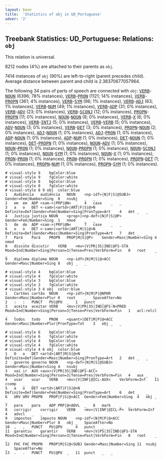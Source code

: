 ```yaml
---
layout: base
title:  'Statistics of obj in UD_Portuguese'
udver: '2'
---
```


## Treebank Statistics: UD_Portuguese: Relations: `obj`

This relation is universal.

8212 nodes (4%) are attached to their parents as `obj`.

7414 instances of `obj` (90%) are left-to-right (parent precedes child).
Average distance between parent and child is 2.38370677057964.

The following 34 pairs of parts of speech are connected with `obj`: <tt><a href="pt-pos-VERB.html">VERB</a></tt>-<tt><a href="pt-pos-NOUN.html">NOUN</a></tt> (6396; 78% instances), <tt><a href="pt-pos-VERB.html">VERB</a></tt>-<tt><a href="pt-pos-PRON.html">PRON</a></tt> (1121; 14% instances), <tt><a href="pt-pos-VERB.html">VERB</a></tt>-<tt><a href="pt-pos-PROPN.html">PROPN</a></tt> (361; 4% instances), <tt><a href="pt-pos-VERB.html">VERB</a></tt>-<tt><a href="pt-pos-SYM.html">SYM</a></tt> (96; 1% instances), <tt><a href="pt-pos-VERB.html">VERB</a></tt>-<tt><a href="pt-pos-ADJ.html">ADJ</a></tt> (63; 1% instances), <tt><a href="pt-pos-VERB.html">VERB</a></tt>-<tt><a href="pt-pos-NUM.html">NUM</a></tt> (49; 1% instances), <tt><a href="pt-pos-VERB.html">VERB</a></tt>-<tt><a href="pt-pos-ADP.html">ADP</a></tt> (31; 0% instances), <tt><a href="pt-pos-VERB.html">VERB</a></tt>-<tt><a href="pt-pos-ADV.html">ADV</a></tt> (23; 0% instances), <tt><a href="pt-pos-VERB.html">VERB</a></tt>-<tt><a href="pt-pos-SCONJ.html">SCONJ</a></tt> (12; 0% instances), <tt><a href="pt-pos-PROPN.html">PROPN</a></tt>-<tt><a href="pt-pos-PROPN.html">PROPN</a></tt> (11; 0% instances), <tt><a href="pt-pos-NOUN.html">NOUN</a></tt>-<tt><a href="pt-pos-NOUN.html">NOUN</a></tt> (8; 0% instances), <tt><a href="pt-pos-VERB.html">VERB</a></tt>-<tt><a href="pt-pos-X.html">X</a></tt> (6; 0% instances), <tt><a href="pt-pos-VERB.html">VERB</a></tt>-<tt><a href="pt-pos-INTJ.html">INTJ</a></tt> (5; 0% instances), <tt><a href="pt-pos-VERB.html">VERB</a></tt>-<tt><a href="pt-pos-VERB.html">VERB</a></tt> (5; 0% instances), <tt><a href="pt-pos-ADV.html">ADV</a></tt>-<tt><a href="pt-pos-NOUN.html">NOUN</a></tt> (3; 0% instances), <tt><a href="pt-pos-VERB.html">VERB</a></tt>-<tt><a href="pt-pos-DET.html">DET</a></tt> (3; 0% instances), <tt><a href="pt-pos-PROPN.html">PROPN</a></tt>-<tt><a href="pt-pos-NOUN.html">NOUN</a></tt> (2; 0% instances), <tt><a href="pt-pos-ADJ.html">ADJ</a></tt>-<tt><a href="pt-pos-NOUN.html">NOUN</a></tt> (1; 0% instances), <tt><a href="pt-pos-ADJ.html">ADJ</a></tt>-<tt><a href="pt-pos-PRON.html">PRON</a></tt> (1; 0% instances), <tt><a href="pt-pos-ADP.html">ADP</a></tt>-<tt><a href="pt-pos-NOUN.html">NOUN</a></tt> (1; 0% instances), <tt><a href="pt-pos-ADP.html">ADP</a></tt>-<tt><a href="pt-pos-NUM.html">NUM</a></tt> (1; 0% instances), <tt><a href="pt-pos-DET.html">DET</a></tt>-<tt><a href="pt-pos-NOUN.html">NOUN</a></tt> (1; 0% instances), <tt><a href="pt-pos-DET.html">DET</a></tt>-<tt><a href="pt-pos-PROPN.html">PROPN</a></tt> (1; 0% instances), <tt><a href="pt-pos-NOUN.html">NOUN</a></tt>-<tt><a href="pt-pos-ADV.html">ADV</a></tt> (1; 0% instances), <tt><a href="pt-pos-NOUN.html">NOUN</a></tt>-<tt><a href="pt-pos-PRON.html">PRON</a></tt> (1; 0% instances), <tt><a href="pt-pos-NOUN.html">NOUN</a></tt>-<tt><a href="pt-pos-PROPN.html">PROPN</a></tt> (1; 0% instances), <tt><a href="pt-pos-NOUN.html">NOUN</a></tt>-<tt><a href="pt-pos-SCONJ.html">SCONJ</a></tt> (1; 0% instances), <tt><a href="pt-pos-NOUN.html">NOUN</a></tt>-<tt><a href="pt-pos-SYM.html">SYM</a></tt> (1; 0% instances), <tt><a href="pt-pos-NOUN.html">NOUN</a></tt>-<tt><a href="pt-pos-X.html">X</a></tt> (1; 0% instances), <tt><a href="pt-pos-PRON.html">PRON</a></tt>-<tt><a href="pt-pos-PRON.html">PRON</a></tt> (1; 0% instances), <tt><a href="pt-pos-PRON.html">PRON</a></tt>-<tt><a href="pt-pos-PROPN.html">PROPN</a></tt> (1; 0% instances), <tt><a href="pt-pos-PROPN.html">PROPN</a></tt>-<tt><a href="pt-pos-DET.html">DET</a></tt> (1; 0% instances), <tt><a href="pt-pos-PROPN.html">PROPN</a></tt>-<tt><a href="pt-pos-NUM.html">NUM</a></tt> (1; 0% instances), <tt><a href="pt-pos-PROPN.html">PROPN</a></tt>-<tt><a href="pt-pos-SYM.html">SYM</a></tt> (1; 0% instances).


~~~ conllu
# visual-style 9	bgColor:blue
# visual-style 9	fgColor:white
# visual-style 8	bgColor:blue
# visual-style 8	fgColor:white
# visual-style 8 9 obj	color:blue
1	Audiência	audiência	NOUN	<np-idf>|N|F|S|@SUBJ>	Gender=Fem|Number=Sing	8	nsubj	_	_
2	em	em	ADP	<sam->|PRP|@N<	_	4	case	_	_
3	a	o	DET	<-sam>|<artd>|ART|F|S|@>N	Definite=Def|Gender=Fem|Number=Sing|PronType=Art	4	det	_	_
4	Justiça	justiça	NOUN	<prop>|<np-def>|N|F|S|@P<	Gender=Fem|Number=Sing	1	nmod	_	_
5	de	de	ADP	<sam->|PRP|@N<	_	7	case	_	_
6	o	o	DET	<-sam>|<artd>|ART|M|S|@>N	Definite=Def|Gender=Masc|Number=Sing|PronType=Art	7	det	_	_
7	Pará	Pará	PROPN	PROP|M|S|@P<	Gender=Masc|Number=Sing	4	nmod	_	_
8	discute	discutir	VERB	<mv>|V|PR|3S|IND|@FS-STA	Mood=Ind|Number=Sing|Person=3|Tense=Pres|VerbForm=Fin	0	root	_	_
9	diploma	diploma	NOUN	<np-idf>|N|M|S|@<ACC	Gender=Masc|Number=Sing	8	obj	_	_

~~~


~~~ conllu
# visual-style 4	bgColor:blue
# visual-style 4	fgColor:white
# visual-style 3	bgColor:blue
# visual-style 3	fgColor:white
# visual-style 3 4 obj	color:blue
1	Cartões	cartão	NOUN	<np-idf>|N|M|P|@NPHR	Gender=Masc|Number=Plur	0	root	_	SpaceAfter=No
2	:	:	PUNCT	PU|@PU	_	1	punct	_	_
3	aceita	aceitar	VERB	<mv>|V|PR|3S|IND|@FS-N<PRED	Mood=Ind|Number=Sing|Person=3|Tense=Pres|VerbForm=Fin	1	acl:relcl	_	_
4	todos	todo	PRON	<quant>|DET|M|P|@<ACC	Gender=Masc|Number=Plur|PronType=Tot	3	obj	_	_

~~~


~~~ conllu
# visual-style 6	bgColor:blue
# visual-style 6	fgColor:white
# visual-style 4	bgColor:blue
# visual-style 4	fgColor:white
# visual-style 4 6 obj	color:blue
1	O	o	DET	<artd>|ART|M|S|@>N	Definite=Def|Gender=Masc|Number=Sing|PronType=Art	2	det	_	_
2	governo	governo	NOUN	<np-def>|N|M|S|@SUBJ>	Gender=Masc|Number=Sing	4	nsubj	_	_
3	vai	ir	AUX	<aux>|V|PR|3S|IND|@FS-ACC>	Mood=Ind|Number=Sing|Person=3|Tense=Pres|VerbForm=Fin	4	aux	_	_
4	usar	usar	VERB	<mv>|V|INF|@ICL-AUX<	VerbForm=Inf	11	ccomp	_	_
5	a	o	DET	<artd>|ART|F|S|@>N	Definite=Def|Gender=Fem|Number=Sing|PronType=Art	6	det	_	_
6	URV	URV	PROPN	PROP|F|S|@<ACC	Gender=Fem|Number=Sing	4	obj	_	_
7	para	para	ADP	PRP|@<ADVL	_	8	mark	_	_
8	corrigir	corrigir	VERB	<mv>|V|INF|@ICL-P<	VerbForm=Inf	4	advcl	_	_
9	impostos	imposto	NOUN	<np-idf>|N|M|P|@<ACC	Gender=Masc|Number=Plur	8	obj	_	SpaceAfter=No
10	,	,	PUNCT	PU|@PU	_	4	punct	_	_
11	garantiu	garantir	VERB	<mv>|V|PS|3S|IND|@FS-STA	Mood=Ind|Number=Sing|Person=3|Tense=Past|VerbForm=Fin	0	root	_	_
12	FHC	FHC	PROPN	PROP|M|S|@<SUBJ	Gender=Masc|Number=Sing	11	nsubj	_	SpaceAfter=No
13	.	.	PUNCT	PU|@PU	_	11	punct	_	_

~~~


